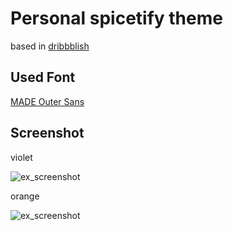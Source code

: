 # Personal spicetify theme
based in [dribbblish](https://github.com/morpheusthewhite/spicetify-themes/tree/master/Dribbblish)

## Used Font
[MADE Outer Sans](https://www.behance.net/gallery/87122273/MADE-Outer-Sans-Font)

## Screenshot

violet

![ex_screenshot](./violet.png)

orange

![ex_screenshot](./orange.png)
